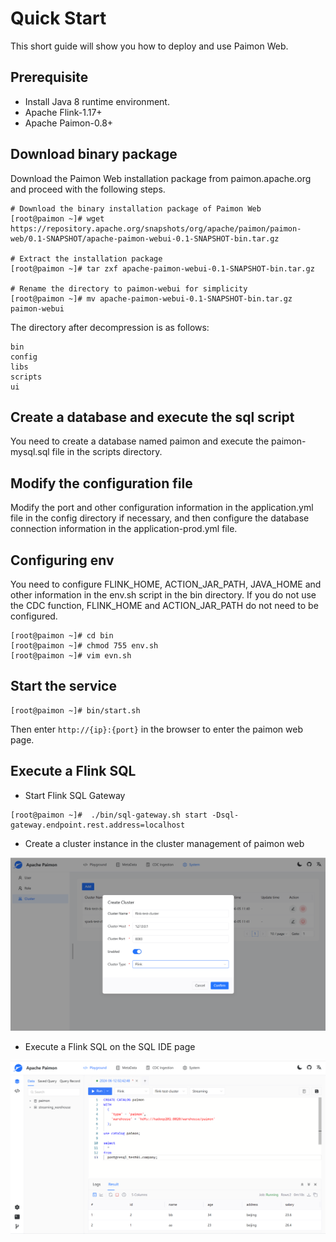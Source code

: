 # Quick Start

This short guide will show you how to deploy and use Paimon Web.

## Prerequisite

- Install Java 8 runtime environment.
- Apache Flink-1.17+
- Apache Paimon-0.8+

## Download binary package

Download the Paimon Web installation package from paimon.apache.org and proceed with the following steps.

```shell
# Download the binary installation package of Paimon Web
[root@paimon ~]# wget https://repository.apache.org/snapshots/org/apache/paimon/paimon-web/0.1-SNAPSHOT/apache-paimon-webui-0.1-SNAPSHOT-bin.tar.gz

# Extract the installation package
[root@paimon ~]# tar zxf apache-paimon-webui-0.1-SNAPSHOT-bin.tar.gz
    
# Rename the directory to paimon-webui for simplicity
[root@paimon ~]# mv apache-paimon-webui-0.1-SNAPSHOT-bin.tar.gz paimon-webui
```
The directory after decompression is as follows:
```shell
bin
config
libs
scripts
ui
```

## Create a database and execute the sql script

You need to create a database named paimon and execute the paimon-mysql.sql file in the scripts directory.

## Modify the configuration file

Modify the port and other configuration information in the application.yml file in the config directory if necessary,
and then configure the database connection information in the application-prod.yml file.

## Configuring env

You need to configure FLINK_HOME, ACTION_JAR_PATH, JAVA_HOME and other information in the env.sh script in the bin directory. 
If you do not use the CDC function, FLINK_HOME and ACTION_JAR_PATH do not need to be configured.

```shell
[root@paimon ~]# cd bin
[root@paimon ~]# chmod 755 env.sh
[root@paimon ~]# vim evn.sh
```

## Start the service

```shell
[root@paimon ~]# bin/start.sh
```
Then enter `http://{ip}:{port}` in the browser to enter the paimon web page.

## Execute a Flink SQL

- Start Flink SQL Gateway

```shell
[root@paimon ~]#  ./bin/sql-gateway.sh start -Dsql-gateway.endpoint.rest.address=localhost
```

- Create a cluster instance in the cluster management of paimon web

![img_1.png](../../public/img/img_1.png)

- Execute a Flink SQL on the SQL IDE page

![img_2.png](../../public/img/img_2.png)